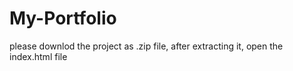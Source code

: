 # My-Portfolio

please downlod the project as .zip file, after extracting it, open the index.html file 
